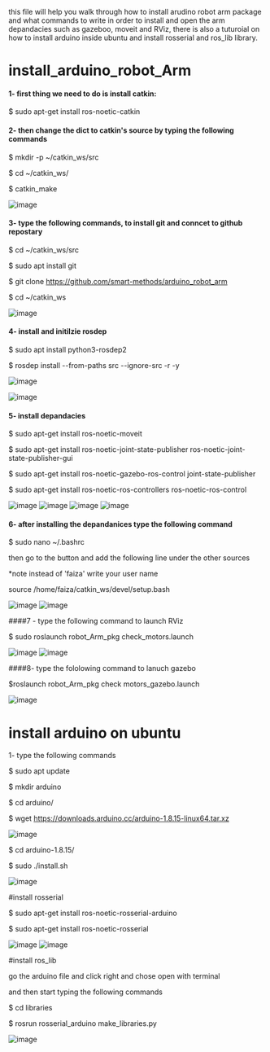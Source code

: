 this file will help you walk through how to install arudino robot arm package and what commands to write in order to install and open the arm depandacies such as gazeboo, moveit and RViz, there is also a tuturoial on how to install arduino inside ubuntu and install rosserial and ros_lib library.

# install_arduino_robot_Arm
#### 1- first thing we need to do is install catkin:

$ sudo apt-get install ros-noetic-catkin


#### 2- then change the dict to catkin's source by typing the following commands

$ mkdir -p ~/catkin_ws/src

$ cd ~/catkin_ws/

$ catkin_make

![image](https://user-images.githubusercontent.com/79508459/180745912-812a5128-5e18-4c67-86a6-c393a38a5a5a.png)


#### 3- type the following commands, to install git and conncet to github repostary

$ cd ~/catkin_ws/src

$ sudo apt install git

$ git clone https://github.com/smart-methods/arduino_robot_arm

$ cd ~/catkin_ws

![image](https://user-images.githubusercontent.com/79508459/180746458-c51c106b-3444-4197-a9be-ade4ce506c9b.png)


#### 4- install and initilzie rosdep 

$ sudo apt install python3-rosdep2

$ rosdep install --from-paths src --ignore-src -r -y

![image](https://user-images.githubusercontent.com/79508459/180747967-dbb6ea96-2ef0-4dd7-b77b-78b96f527ab9.png)

![image](https://user-images.githubusercontent.com/79508459/180748010-ddff3d2f-35ba-4e57-86f1-3fce91add969.png)

#### 5- install depandacies 

$ sudo apt-get install ros-noetic-moveit

$ sudo apt-get install ros-noetic-joint-state-publisher ros-noetic-joint-state-publisher-gui

$ sudo apt-get install ros-noetic-gazebo-ros-control joint-state-publisher

$ sudo apt-get install ros-noetic-ros-controllers ros-noetic-ros-control

![image](https://user-images.githubusercontent.com/79508459/180748457-6cda236d-a091-4ff3-bb96-856893490b6f.png)
![image](https://user-images.githubusercontent.com/79508459/180748983-222f620c-2242-4782-bc8c-d1e3443f8664.png)
![image](https://user-images.githubusercontent.com/79508459/180749695-58c957af-3ae5-435d-b6f5-b987d4011ff0.png)
![image](https://user-images.githubusercontent.com/79508459/180749907-3ec039fd-2c8c-4b4b-a414-19a608159988.png)


#### 6- after installing the depandanices type the following command 

$ sudo nano ~/.bashrc

then go to the button and add the following line under the other sources

*note instead of 'faiza' write your user name

source /home/faiza/catkin_ws/devel/setup.bash

![image](https://user-images.githubusercontent.com/79508459/180750434-73e968a7-dc07-4d79-aa40-4b39f8d1b6b2.png)
![image](https://user-images.githubusercontent.com/79508459/180750465-783b85cc-9d47-4960-9c4b-582836f806c3.png)


####7 - type the following command to launch RViz

$ sudo roslaunch robot_Arm_pkg check_motors.launch 

![image](https://user-images.githubusercontent.com/79508459/180750761-c435f96e-2eed-47e6-a5a4-6d09c02b96f8.png)
![image](https://user-images.githubusercontent.com/79508459/180750775-8c6c9c65-7df6-4ce1-82c6-ff1a217d9fb7.png)

####8- type the fololowing command to lanuch gazebo

$roslaunch robot_Arm_pkg check motors_gazebo.launch

![image](https://user-images.githubusercontent.com/79508459/180751158-b58dcd5c-3107-42c9-818b-674565e0d60b.png)




# install arduino on ubuntu 

1- type the following commands 

$ sudo apt update

$ mkdir arduino

$ cd arduino/

$ wget https://downloads.arduino.cc/arduino-1.8.15-linux64.tar.xz

![image](https://user-images.githubusercontent.com/79508459/180752772-7b87e111-bf7b-456d-be85-10b6a8eba65a.png)

$ cd arduino-1.8.15/

$ sudo ./install.sh

![image](https://user-images.githubusercontent.com/79508459/180752963-03084099-2040-47b1-ab5f-c17305e9a77e.png)




#install rosserial

$ sudo apt-get install ros-noetic-rosserial-arduino

$ sudo apt-get install ros-noetic-rosserial

![image](https://user-images.githubusercontent.com/79508459/180753172-6c2f9555-8ee2-4585-af80-9fc58aa2ad8e.png)
![image](https://user-images.githubusercontent.com/79508459/180753251-e90eb434-0409-4a49-b783-ecd435fb5256.png)




#install ros_lib

go the arduino file and click right and chose open with terminal 

and then start typing the following commands

$ cd libraries

$ rosrun rosserial_arduino make_libraries.py

![image](https://user-images.githubusercontent.com/79508459/180753594-bcea3688-36c1-42aa-8129-bb5f2a1e4af8.png)



